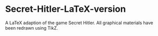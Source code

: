 # Secret-Hitler-LaTeX-version
A LaTeX adaption of the game Secret Hitler. All graphical materials have been redrawn using TikZ.
